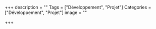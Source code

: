 +++
description = ""
Tags = ["Développement", "Projet"]
Categories = ["Développement", "Projet"]
image = ""

+++
